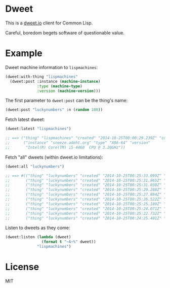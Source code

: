 # Dweet

This is a [dweet.io](https://dweet.io) client for Common Lisp.

Careful, boredom begets software of questionable value.

# Example

Dweet machine information to `lispmachines`:

```lisp
(dweet:with-thing "lispmachines"
  (dweet:post :instance (machine-instance)
              :type (machine-type)
              :version (machine-version)))
```

The first parameter to `dweet:post` can be the thing's name:

```lisp
(dweet:post "luckynumbers" :n (random 100))
```

Fetch latest dweet:

```lisp
(dweet:latest "lispmachines")

;; ==> ("thing" "lispmachines" "created" "2014-10-25T00:00:29.239Z" "content"
;;      ("instance" "sneeze.adeht.org" "type" "X86-64" "version"
;;       "Intel(R) Core(TM) i5-4460  CPU @ 3.20GHz"))

```

Fetch "all" dweets (within dweet.io limitations):

```lisp
(dweet:all "luckynumbers")

;; ==> #(("thing" "luckynumbers" "created" "2014-10-25T00:25:33.099Z" "content" ("n" 68))
;;       ("thing" "luckynumbers" "created" "2014-10-25T00:25:31.965Z" "content" ("n" 37))
;;       ("thing" "luckynumbers" "created" "2014-10-25T00:25:31.038Z" "content" ("n" 99))
;;       ("thing" "luckynumbers" "created" "2014-10-25T00:25:29.288Z" "content" ("n" 43))
;;       ("thing" "luckynumbers" "created" "2014-10-25T00:25:27.884Z" "content" ("n" 58))
;;       ("thing" "luckynumbers" "created" "2014-10-25T00:25:26.522Z" "content" ("n" 97))
;;       ("thing" "luckynumbers" "created" "2014-10-25T00:25:25.189Z" "content" ("n" 5))
;;       ("thing" "luckynumbers" "created" "2014-10-25T00:25:24.071Z" "content" ("n" 95))
;;       ("thing" "luckynumbers" "created" "2014-10-25T00:25:22.732Z" "content" ("n" 44))
;;       ("thing" "luckynumbers" "created" "2014-10-25T00:24:25.401Z" "content" ("n" 92)))
```

Listen to dweets as they come:

```lisp
(dweet:listen (lambda (dweet)
                (format t "~A~%" dweet))
              "lispmachines")
```

# License

MIT
